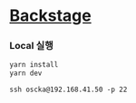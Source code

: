 # [Backstage](https://backstage.io)

### Local 실행
```sh
yarn install
yarn dev
```

```
ssh oscka@192.168.41.50 -p 22
```